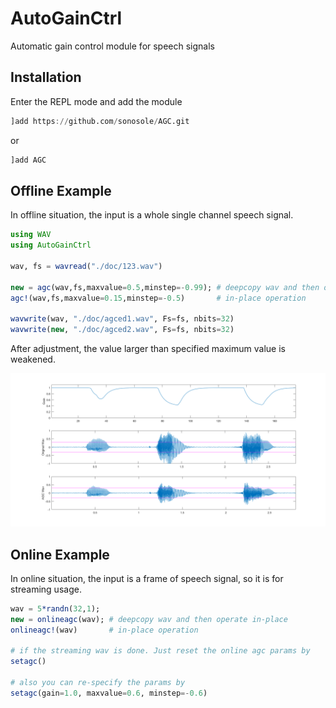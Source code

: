 # AutoGainCtrl
 Automatic gain control module for speech signals

## Installation
Enter the REPL mode and add the module
```julia
]add https://github.com/sonosole/AGC.git
```
or
```julia
]add AGC
```

## Offline Example
In offline situation, the input is a whole single channel speech signal.

```julia
using WAV
using AutoGainCtrl

wav, fs = wavread("./doc/123.wav")

new = agc(wav,fs,maxvalue=0.5,minstep=-0.99); # deepcopy wav and then operate in-place
agc!(wav,fs,maxvalue=0.15,minstep=-0.5)       # in-place operation

wavwrite(wav, "./doc/agced1.wav", Fs=fs, nbits=32)
wavwrite(new, "./doc/agced2.wav", Fs=fs, nbits=32)
```

After adjustment, the value larger than specified maximum value is weakened.

![agced](/doc/agced-wav.png)


## Online Example
In online situation, the input is a frame of speech signal, so it is for streaming usage.

```julia
wav = 5*randn(32,1);
new = onlineagc(wav); # deepcopy wav and then operate in-place
onlineagc!(wav)       # in-place operation

# if the streaming wav is done. Just reset the online agc params by
setagc()

# also you can re-specify the params by
setagc(gain=1.0, maxvalue=0.6, minstep=-0.6)
```
